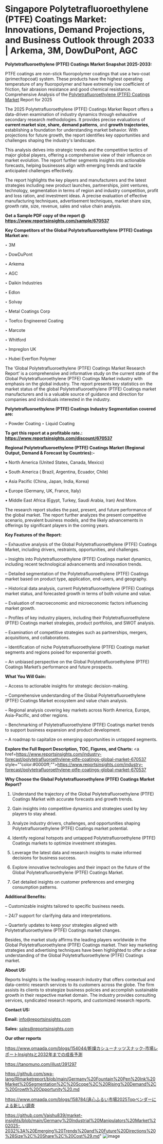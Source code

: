 # Singapore Polytetrafluoroethylene (PTFE) Coatings Market: Innovations, Demand Projections, and Business Outlook through 2033 | Arkema, 3M, DowDuPont, AGC

<strong>Polytetrafluoroethylene (PTFE) Coatings Market Snapshot 2025-2033:</strong>

PTFE coatings are non-stick fluoropolymer coatings that use a two-coat (primer/topcoat) system. These products have the highest operating temperature of any fluoropolymer and have extremely low coefficient of friction, fair abrasion resistance and good chemical resistance. Comprehensive Analysis of the <a href=https://www.reportsinsights.com/sample/670537>Polytetrafluoroethylene (PTFE) Coatings Market</a> Report for 2025

The 2025 Polytetrafluoroethylene (PTFE) Coatings Market Report offers a data-driven examination of industry dynamics through exhaustive secondary research methodologies. It provides precise evaluations of <strong>current market size, share, demand patterns</strong>, and <strong>growth trajectories</strong>, establishing a foundation for understanding market behavior. With projections for future growth, the report identifies key opportunities and challenges shaping the industry's landscape.

This analysis delves into strategic trends and the competitive tactics of major global players, offering a comprehensive view of their influence on market evolution. The report further segments insights into actionable forecasts, helping businesses align with emerging trends and tackle anticipated challenges effectively.

The report highlights the key players and manufacturers and the latest strategies including new product launches, partnerships, joint ventures, technology, segmentation in terms of region and industry competition, profit and loss ration, and investment ideas. A precise evaluation of effective manufacturing techniques, advertisement techniques, market share size, growth rate, size, revenue, sales and value chain analysis.

<strong>Get a Sample PDF copy of the report @ <a href=https://www.reportsinsights.com/sample/670537 style=color:#0000ff;>https://www.reportsinsights.com/sample/670537</a></strong>

<strong>Key Competitors of the Global Polytetrafluoroethylene (PTFE) Coatings Market are:</strong>

‣ 3M

‣ DowDuPont

‣ Arkema

‣ AGC

‣ Daikin Industries

‣ Edlon

‣ Solvay

‣ Metal Coatings Corp

‣ Toefco Engineered Coating

‣ Marcote

‣ Whitford

‣ Impreglon UK

‣ Hubei Everflon Polymer

The ‘Global Polytetrafluoroethylene (PTFE) Coatings Market Research Report’ is a comprehensive and informative study on the current state of the Global Polytetrafluoroethylene (PTFE) Coatings Market industry with emphasis on the global industry. The report presents key statistics on the market status of the global Polytetrafluoroethylene (PTFE) Coatings market manufacturers and is a valuable source of guidance and direction for companies and individuals interested in the industry.

<strong>Polytetrafluoroethylene (PTFE) Coatings Industry Segmentation covered are:</strong>

‣ Powder Coating
‣ Liquid Coating

<strong>To get this report at a profitable rate.: <a href=https://www.reportsinsights.com/discount/670537 style=color:#0000ff;>https://www.reportsinsights.com/discount/670537</a></strong>

<strong>Regional Polytetrafluoroethylene (PTFE) Coatings Market (Regional Output, Demand &amp; Forecast by Countries):-</strong>

• North America (United States, Canada, Mexico)

• South America ( Brazil, Argentina, Ecuador, Chile)

• Asia Pacific (China, Japan, India, Korea)

• Europe (Germany, UK, France, Italy)

• Middle East Africa (Egypt, Turkey, Saudi Arabia, Iran) And More.

The research report studies the past, present, and future performance of the global market. The report further analyzes the present competitive scenario, prevalent business models, and the likely advancements in offerings by significant players in the coming years.

<strong>Key Features of the Report:</strong>

– Exhaustive analysis of the Global Polytetrafluoroethylene (PTFE) Coatings Market, including drivers, restraints, opportunities, and challenges.

– Insights into Polytetrafluoroethylene (PTFE) Coatings market dynamics, including recent technological advancements and innovation trends.

– Detailed segmentation of the Polytetrafluoroethylene (PTFE) Coatings market based on product type, application, end-users, and geography.

– Historical data analysis, current Polytetrafluoroethylene (PTFE) Coatings market status, and forecasted growth in terms of both volume and value.

– Evaluation of macroeconomic and microeconomic factors influencing market growth.

– Profiles of key industry players, including their Polytetrafluoroethylene (PTFE) Coatings market strategies, product portfolios, and SWOT analysis.

– Examination of competitive strategies such as partnerships, mergers, acquisitions, and collaborations.

– Identification of niche Polytetrafluoroethylene (PTFE) Coatings market segments and regions poised for exponential growth.

– An unbiased perspective on the Global Polytetrafluoroethylene (PTFE) Coatings Market’s performance and future prospects.

<strong>What You Will Gain:</strong>

– Access to actionable insights for strategic decision-making.

– Comprehensive understanding of the Global Polytetrafluoroethylene (PTFE) Coatings Market ecosystem and value chain analysis.

– Regional analysis covering key markets across North America, Europe, Asia-Pacific, and other regions.

– Benchmarking of Polytetrafluoroethylene (PTFE) Coatings market trends to support business expansion and product development.

– A roadmap to capitalize on emerging opportunities in untapped segments.

<strong>Explore the Full Report Description, TOC, Figures, and Charts:</strong>
<a href=https://www.reportsinsights.com/industry-forecast/polytetrafluoroethylene-ptfe-coatings-global-market-670537 style=""color:#0000ff;"">https://www.reportsinsights.com/industry-forecast/polytetrafluoroethylene-ptfe-coatings-global-market-670537</a>

<strong>Why Choose the Global Polytetrafluoroethylene (PTFE) Coatings Market Report?</strong>

1. Understand the trajectory of the Global Polytetrafluoroethylene (PTFE) Coatings Market with accurate forecasts and growth trends.

2. Gain insights into competitive dynamics and strategies used by key players to stay ahead.

3. Analyze industry drivers, challenges, and opportunities shaping Polytetrafluoroethylene (PTFE) Coatings market potential.

4. Identify regional hotspots and untapped Polytetrafluoroethylene (PTFE) Coatings markets to optimize investment strategies.

5. Leverage the latest data and research insights to make informed decisions for business success.

6. Explore innovative technologies and their impact on the future of the Global Polytetrafluoroethylene (PTFE) Coatings Market.

7. Get detailed insights on customer preferences and emerging consumption patterns.

<strong>Additional Benefits:</strong>

– Customizable insights tailored to specific business needs.

– 24/7 support for clarifying data and interpretations.

– Quarterly updates to keep your strategies aligned with Polytetrafluoroethylene (PTFE) Coatings market changes.

Besides, the market study affirms the leading players worldwide in the Global Polytetrafluoroethylene (PTFE) Coatings market. Their key marketing strategies and advertising techniques have been highlighted to offer a clear understanding of the Global Polytetrafluoroethylene (PTFE) Coatings market.

<strong><strong>About US</strong>:</strong>

Reports Insights is the leading research industry that offers contextual and data-centric research services to its customers across the globe. The firm assists its clients to strategize business policies and accomplish sustainable growth in their respective market domain. The industry provides consulting services, syndicated research reports, and customized research reports.

<strong>Contact US:</strong>

<p class=><b>Email:</b> <a href=mailto:info@reportsinsights.com>info@reportsinsights.com</a></p>
<p class=><b>Sales:</b> <a href=mailto:sales@reportsinsights.com>sales@reportsinsights.com</a></p>

<strong>Our other reports</strong>

<a href=https://www.omaada.com/blogs/154044/乾燥カシューナッツスナック-市場レポートInsightsと2032年までの成長予測>https://www.omaada.com/blogs/154044/乾燥カシューナッツスナック-市場レポートInsightsと2032年までの成長予測</a>

<a href=https://tanomuno.com/illust/391297>https://tanomuno.com/illust/391297</a>

<a href=https://github.com/swa-lang/RImarketreport/blob/main/Germany%20Fountain%20Pen%20Ink%20Market%20Segmentation%2C%20Scope%2C%20Rising%20Demand%2C%20Growth%20Opportunity%20.md>https://github.com/swa-lang/RImarketreport/blob/main/Germany%20Fountain%20Pen%20Ink%20Market%20Segmentation%2C%20Scope%2C%20Rising%20Demand%2C%20Growth%20Opportunity%20.md</a>

<a href=https://www.omaada.com/blogs/158784/遠心ふるい市場2025Topベンダーによる新しい調査>https://www.omaada.com/blogs/158784/遠心ふるい市場2025Topベンダーによる新しい調査</a>

<a href=https://github.com/Vaishu839/market-insights/blob/main/Germany%20Industrial%20Manipulators%20Market%202025-2032%3A%20Emerging%20Trends%20and%20Future%20Directions%20%28Size%2C%20Share%2C%20Cost%29.md>https://github.com/Vaishu839/market-insights/blob/main/Germany%20Industrial%20Manipulators%20Market%202025-2032%3A%20Emerging%20Trends%20and%20Future%20Directions%20%28Size%2C%20Share%2C%20Cost%29.md</a>"
![image](https://github.com/user-attachments/assets/b7323667-e413-4d23-9d00-25b7f4fd7f26)
